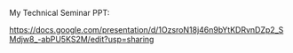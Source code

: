 My Technical Seminar PPT:
<body>
  
https://docs.google.com/presentation/d/1OzsroN18j46n9bYtKDRvnDZp2_SMdjw8_-abPU5KS2M/edit?usp=sharing

  </body>
